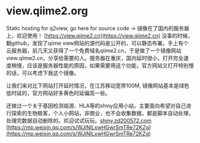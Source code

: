 # view.qiime2.org
Static hosting for q2view, go here for source code ->
镜像在了国内的服务器上，欢迎使用！
[https://view.qiime2.cn](https://view.qiime2.cn)
没事的时候，翻github，发现了qiime view网站的源代码是公开的，可以静态布署。手上有个云服务器，前几天又获得了一个免费域名qiime2.cn，于是做了一个镜像网站view.qiime2.cn，分享给需要的人。服务器在重庆，国内延时很小，打开完全速度稍慢，应该是服务器性能的原因，如果需要用这个功能，官方网站又打开特别慢的话，可以考虑下我这个镜像。

让我们来对比下网站打开延时情况，在江苏移动宽带100M, 镜像网站基本是绿色低时延的，官方网站好多黄色时延偏高一些。

还做过一个关于基因检测祖源、HLA等的shiny应用小站，主要面向希望对自己进行探索的生物极客，个人小网站，非商业，也不会收集数据，都是脚本自动处理，处理完数据自动删除的。欢迎试试玩玩。[shiny.zd200572.com](shiny.zd200572.com)
[https://mp.weixin.qq.com/s/WJiNlLxwHGwrSmTRe72KZg](https://mp.weixin.qq.com/s/WJiNlLxwHGwrSmTRe72KZg)

